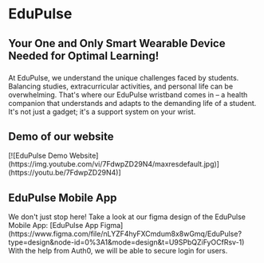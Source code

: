 <h1 align="left">EduPulse</h1>
<h2>Your One and Only Smart Wearable Device Needed for Optimal Learning!</h2>

###
<p> At EduPulse, we understand the unique challenges faced by students. Balancing studies, extracurricular activities, and personal life can be overwhelming. That's where our EduPulse wristband comes in – a health companion that understands and adapts to the demanding life of a student. It's not just a gadget; it's a support system on your wrist. </p>


###
<h2>Demo of our website</h2>
[![EduPulse Demo Website](https://img.youtube.com/vi/7FdwpZD29N4/maxresdefault.jpg)](https://youtu.be/7FdwpZD29N4)]


###
<h2>EduPulse Mobile App</h2>
We don't just stop here! Take a look at our figma design of the EduPulse Mobile App: [EduPulse App Figma](https://www.figma.com/file/nLYZF4hyFXCmdum8x8wGmq/EduPulse?type=design&node-id=0%3A1&mode=design&t=U9SPbQZiFyOCfRsv-1)
With the help from Auth0, we will be able to secure login for users.
